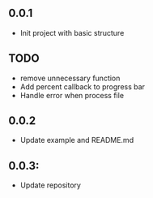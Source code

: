 ## 0.0.1

* Init project with basic structure

## TODO 
* remove unnecessary function
* Add percent callback to progress bar
* Handle error when process file
## 0.0.2
* Update example and README.md
## 0.0.3:
* Update repository 